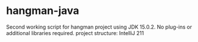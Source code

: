 # hangman-java
Second working script for hangman project using JDK 15.0.2.
No plug-ins or additional libraries required.
project structure: IntelliJ 211
